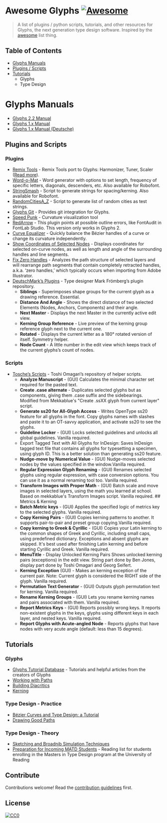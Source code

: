 # Awesome Glyphs [![Awesome](https://cdn.rawgit.com/sindresorhus/awesome/d7305f38d29fed78fa85652e3a63e154dd8e8829/media/badge.svg)](https://github.com/sindresorhus/awesome)

> A list of plugins / python scripts, tutorials, and other resources for Glyphs, the next generation type design software. 
> Inspired by the [awesome](https://github.com/sindresorhus/awesome) list thing.

## Table of Contents
- [Glyphs Manuals](#manuals)
- [Plugins / Scripts](#plugins-and-scripts)
- [Tutorials](#tutorials)
	- Glyphs
	- Type Design

# Glyphs Manuals
- [Glyphs 2.2 Manual](https://glyphsapp.com/content/1-get-started/2-manuals/1-handbook-glyphs-2-0/Glyphs-Handbook-2.2.pdf)
- [Glyphs 1.x Manual](https://glyphsapp.com/content/1-get-started/2-manuals/2-handbook-glyphs-1/Glyphs-Handbook-2013.pdf)
- [Glyphs 1.x Manual (Deutsche)](https://glyphsapp.com/content/1-get-started/2-manuals/3-handbook-glyphs-1-de/Glyphs-Handbuch-2014.pdf)

## Plugins and Scripts
### Plugins
- [Remix Tools](http://remix-tools.com/glyphsapp) - Remix Tools port to Glyphs: Harmonizer, Tuner, Scaler ([Read more](http://remix-tools.com/)).
- [Word-o-Mat](https://github.com/ninastoessinger/word-o-mat) - Word generator with options to set length, frequency of specific letters, diagonals, descenders, etc. Also available for Robofont. 
- [StringSmash](https://github.com/BelaFrank/StringSmash) - Script to generate strings for spacing/kerning. Also available for Robofont.
- [RandomCitiesA_Z](https://github.com/arialcrime/PythonLab/tree/master/RandomCitiesA_Z) - Script to generate list of random cities as test strings.
- [Glyphs Git](https://github.com/simoncozens/GlyphsGit) - Provides git integration for Glyphs.
- [Speed Punk](https://yanone.de/typedesign/code/speedpunk/) - Curvature visualization tool
- [RedArrow](https://github.com/jenskutilek/RedArrow-Glyphs) - This plugin points at possible outline errors, like FontAudit in FontLab Studio. This version only works in Glyphs 2.
- [Curve Equalizer](https://github.com/jenskutilek/Curve-Equalizer) - Quickly balance the Bézier handles of a curve or change its curvature independently.
- [Show Coordinates of Selected Nodes](https://github.com/mekkablue/ShowCoordinatesOfSelectedNodes) - Displays coordinates for selected on-curve nodes, as well as length and angle of the surrounding handles and line segments.
- [Fix Zero Handles](https://github.com/jenskutilek/RedArrow-Glyphs) - Analyzes the path structure of selected layers and will rearrange path segments that contain completely retracted handles, a.k.a. ‘zero handles,’ which typically occurs when importing from Adobe Illustrator.
- [DeutschMark’s Plugins](https://github.com/DeutschMark/Glyphsapp-Plugins) - Type designer Mark Frömberg’s plugin repository.
	- **Siblings** - Superimposes shape groups for the current glyph as a drawing reference. Essential.
	- **Distance And Angle** - Shows the direct distance of two selected Elements (Nodes, Anchors, Components) and their angle.
	- **Next Master** - Displays the next Master in the currently active edit view.
	- **Kerning Group Reference** - Live preview of the kerning group reference glyph next to the current one.
	- **Rotated** - Displays the current letter as a 180° rotated version of itself. Symmetry helper.
	- **Node Count** - A little number in the edit view which keeps track of the current glyphs’s count of nodes.

### Scripts
- [Tosche’s Scripts](https://github.com/Tosche/Glyphs-Scripts) - Toshi Omagari’s repository of helper scripts.
	- **Analyze Manuscript** - (GUI) Calculates the minimal character set required for the pasted text.
	- **Create .case alternate** - Duplicates selected glyphs but as components, giving them .case suffix and the sidebearings. Modified from Mekkablue's "Create .ssXX glyph from current layer" script.
	- **Generate ss20 for All-Glyph Access** - Writes OpenType ss20 feature for all glyphs in the font. Copy glyphs names with slashes and paste it to an OT-savvy application, and activate ss20 to see the glyphs.
	- **Guideline Locker** - (GUI) Locks selected guidelines and unlocks all global guidelines. Vanilla required.
	- Export Tagged Text with All Glyphs for InDesign: Saves InDesign tagged text file that contains all glyphs for typesetting a specimen, using glyph ID. This is a better solution than generating ss20 feature.
	- **Nudge-move by Numerical Value** - (GUI) Nudge-moves selected nodes by the values specified in the window.Vanilla required.
	- **Regular Expression Glyph Renaming** - (GUI) Renames selected glyphs using regular expression, with case conversion options. You can use it as a normal renaming tool too. Vanilla required.
	- **Transform Images with Proper Math** - (GUI) Batch scale and move images in selected layers, using the math you learned at school. Based on mekkablue's Transform Images script. Vanilla required. ## Metrics & Kerning
	- **Batch Metric keys** - (GUI) Applies the specified logic of metrics key to the selected glyphs. Vanilla required.
	- **Copy Kerning Pairs** - (GUI) Copies kerning patterns to another. It supports pair-to-pair and preset group copying.Vanilla required.
	- **Copy kerning to Greek & Cyrillic** - (GUI) Copies your Latin kerning to the common shapes of Greek and Cyrillic, including small caps, using predefined dictionary. Exceptions and absent glyphs are skipped. It's best used after finishing Latin kerning and before starting Cyrillic and Greek. Vanilla required.
	- **MenuTitle** - Display Unlocked Kerning Pairs Shows unlocked kerning pairs (exceptions) in the edit view. String part done by Ben Jones, display part done by Toshi Omagari and Georg Seifert.
	- **Kerning Exception** (GUI) - Makes an kerning exception of the current pair. Note: Current glyph is considered the RIGHT side of the glyph. Vanilla required.
	- **Permutation Text Generator** - (GUI) Outputs glyph permutation text for kerning. Vanilla required.
	- **Rename Kerning Groups** - (GUI) Lets you rename kerning names and pairs associated with them. Vanilla required.
	- **Report Metrics Keys** - (GUI) Reports possibly wrong keys. It reports non-existent glyphs in the keys, glyphs using different keys in each layer, and nested keys. Vanilla required.
	- **Report Glyphs with Acute-angled Node** - Reports glyphs that have nodes with very acute angle (default: less than 15 degrees).

## Tutorials
### Glyphs
- [Glyphs Tutorial Database](https://glyphsapp.com/tutorials/articles) - Tutorials and helpful articles from the creators of Glyphs
- [Working with Paths](https://vimeo.com/43552747)
- [Building Diacritics](https://vimeo.com/43551729)
- [Kerning](https://vimeo.com/44454636)

### Type Design - Practice
- [Bézier Curves and Type Design: a Tutorial](http://learn.scannerlicker.net/2014/04/16/bezier-curves-and-type-design-a-tutorial/)
- [Drawing Good Paths](https://glyphsapp.com/tutorials/drawing-good-paths)

### Type Design - Theory
- [Sketching and Broadnib Simulation Techniques](https://glyphsapp.com/tutorials/sketching)
- [Preparation for Incoming MATD Students](http://typefacedesign.net/resources/preparation-for-incoming-matd-students/) - Reading list for students enrolling in the Masters in Type Design program at the University of Reading


## Contribute
Contributions welcome! Read the [contribution guidelines](contribute.md) first.

## License
[![CC0](http://i.creativecommons.org/p/zero/1.0/88x31.png)](http://creativecommons.org/publicdomain/zero/1.0/)
